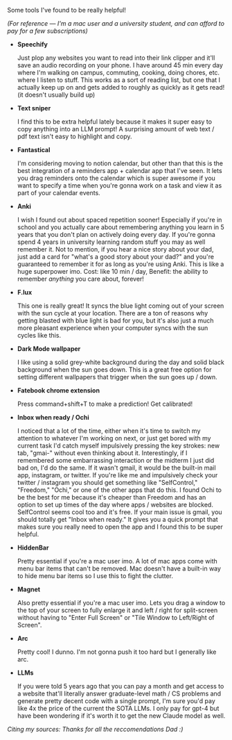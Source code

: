 Some tools I've found to be really helpful!

*(For reference — I'm a mac user and a university student, and can afford to pay for a few subscriptions)*

- **Speechify**

	Just plop any websites you want to read into their link clipper and it'll save an audio recording on your phone. I have around 45 min every day where I'm walking on campus, commuting, cooking, doing chores, etc. where I listen to stuff. This works as a sort of reading list, but one that I actually keep up on and gets added to roughly as quickly as it gets read! (it doesn't usually build up)

- **Text sniper**

	I find this to be extra helpful lately because it makes it super easy to copy anything into an LLM prompt! A surprising amount of web text / pdf text isn't easy to highlight and copy. 

- **Fantastical**

	I'm considering moving to notion calendar, but other than that this is the best integration of a reminders app + calendar app that I've seen. It lets you drag reminders onto the calendar which is super awesome if you want to specify a time when you're gonna work on a task and view it as part of your calendar events.

- **Anki**

	I wish I found out about spaced repetition sooner! Especially if you're in school and you actually care about remembering anything you learn in 5 years that you don't plan on actively doing every day. If you're gonna spend 4 years in university learning random stuff you may as well remember it.
	Not to mention, if you hear a nice story about your dad, just add a card for "what's a good story about your dad?" and you're guaranteed to remember it for as long as you're using Anki. This is like a huge superpower imo. Cost: like 10 min / day, Benefit: the ability to remember *anything* you care about, forever!

- **F.lux**

	This one is really great! It syncs the blue light coming out of your screen with the sun cycle at your location. There are a ton of reasons why getting blasted with blue light is bad  for you, but it's also just a much more pleasant experience when your computer syncs with the sun cycles like this. 

- **Dark Mode wallpaper**

	I like using a solid grey-white background during the day and solid black background when the sun goes down. This is a great free option for setting different wallpapers that trigger when the sun goes up / down.

- **Fatebook chrome extension**

  	Press command+shift+T to make a prediction! Get calibrated!

- **Inbox when ready / Ochi**

	I noticed that a lot of the time, either when it's time to switch my attention to whatever I'm working on next, or just get bored with my current task I'd catch myself impulsively pressing the key strokes: new tab, "gmai-" without even thinking about it. Interestingly, if I remembered some embarrassing interaction or the midterm I just did bad on, I'd do the same. If it wasn't gmail, it would be the built-in mail app, instagram, or twitter.
	If you're like me and impulsively check your twitter / instagram you should get something like "SelfControl," "Freedom," "Ochi," or one of the other apps that do this. I found Ochi to be the best for me because it's cheaper than Freedom and has an option to set up times of the day where apps / websites are blocked. SelfControl seems cool too and it's free.
	If your main issue is gmail, you should totally get "Inbox when ready." It gives you a quick prompt that makes sure you really need to open the app and I found this to be super helpful.

- **HiddenBar**

	Pretty essential if you're a mac user imo. A lot of mac apps come with menu bar items that can't be removed. Mac doesn't have a built-in way to hide menu bar items so I use this to fight the clutter.

- **Magnet**

	Also pretty essential if you're a mac user imo. Lets you drag a window to the top of your screen to fully enlarge it and left / right for split-screen without having to "Enter Full Screen" or "Tile Window to Left/Right of Screen".

- **Arc**

	Pretty cool! I dunno. I'm not gonna push it too hard but I generally like arc.

- **LLMs**

	If you were told 5 years ago that you can pay a month and get access to a website that'll literally answer graduate-level math / CS problems and generate pretty decent code with a single prompt, I'm sure you'd pay like 4x the price of the current the SOTA LLMs. I only pay for gpt-4 but have been wondering if it's worth it to get the new Claude model as well.

*Citing my sources: Thanks for all the reccomendations Dad :)*
